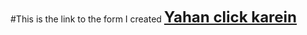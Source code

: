 #This is the link to the form I created 
<a href="https://shiv173314.github.io/HTML-Homework-3/" style="font-size: 24px; font-weight: bold;">Yahan click karein</a>

